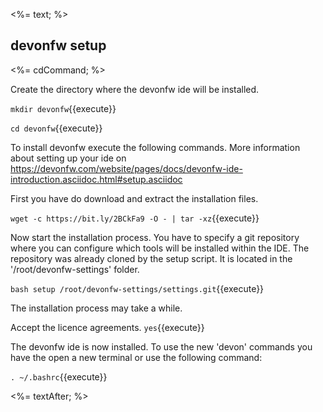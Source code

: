 <%= text; %>

## devonfw setup

<%= cdCommand; %>

Create the directory where the devonfw ide will be installed.

`mkdir devonfw`{{execute}}

`cd devonfw`{{execute}}


To install devonfw execute the following commands. More information about setting up your ide on https://devonfw.com/website/pages/docs/devonfw-ide-introduction.asciidoc.html#setup.asciidoc

First you have do download and extract the installation files.

`wget -c https://bit.ly/2BCkFa9 -O - | tar -xz`{{execute}}

Now start the installation process. You have to specify a git repository where you can configure which tools will be installed within the IDE. The repository was already cloned by the setup script. It is located in the '/root/devonfw-settings' folder.

`bash setup /root/devonfw-settings/settings.git`{{execute}}

The installation process may take a while.

Accept the licence agreements.
`yes`{{execute}}

The devonfw ide is now installed. To use the new 'devon' commands you have the open a new terminal or use the following command:

`. ~/.bashrc`{{execute}}

<%= textAfter; %>